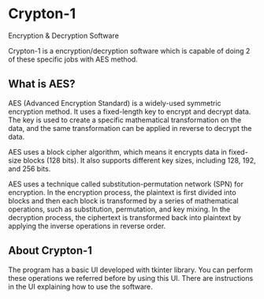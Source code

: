 # Crypton-1
Encryption &amp; Decryption Software

Crypton-1 is a encryption/decryption software which is capable of doing 2 of these specific jobs with AES method.

What is AES?
-------------
AES (Advanced Encryption Standard) is a widely-used symmetric encryption method. It uses a fixed-length key to encrypt and decrypt data. The key is used to create a specific mathematical transformation on the data, and the same transformation can be applied in reverse to decrypt the data.

AES uses a block cipher algorithm, which means it encrypts data in fixed-size blocks (128 bits). It also supports different key sizes, including 128, 192, and 256 bits.

AES uses a technique called substitution-permutation network (SPN) for encryption. In the encryption process, the plaintext is first divided into blocks and then each block is transformed by a series of mathematical operations, such as substitution, permutation, and key mixing. In the decryption process, the ciphertext is transformed back into plaintext by applying the inverse operations in reverse order.

About Crypton-1
-----------------
The program has a basic UI developed with tkinter library. You can perform these operations we referred before by using this UI.
There are instructions in the UI explaining how to use the software.
